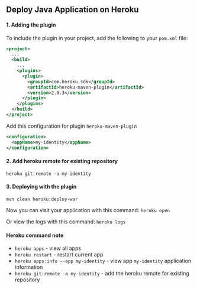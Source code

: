 Deploy Java Application on Heroku
--
#### 1. Adding the plugin
To include the plugin in your project, add the following to your `pom.xml` file:
```pom.xml
<project>
  ...
  <build>
    ...
    <plugins>
      <plugin>
        <groupId>com.heroku.sdk</groupId>
        <artifactId>heroku-maven-plugin</artifactId>
        <version>2.0.3</version>
      </plugin>
    </plugins>
  </build>
</project>
```

Add this configuration for plugin `heroku-maven-plugin`

```pom.xml
<configuration>
  <appName>my-identity</appName>
</configuration>
```

#### 2. Add heroku remote for existing repository

`heroku git:remote -a my-identity`

#### 3. Deploying with the plugin

`mvn clean heroku:deploy-war`

Now you can visit your application with this command: `heroku open`

Or view the logs with this command: `heroku logs`


#### Heroku command note

- `heroku apps` - view all apps
- `heroku restart` - restart current app
- `heroku apps:info --app my-identity` - view app `my-identity` application information
- `heroku git:remote -a my-identity` - add the heroku remote for existing repository
